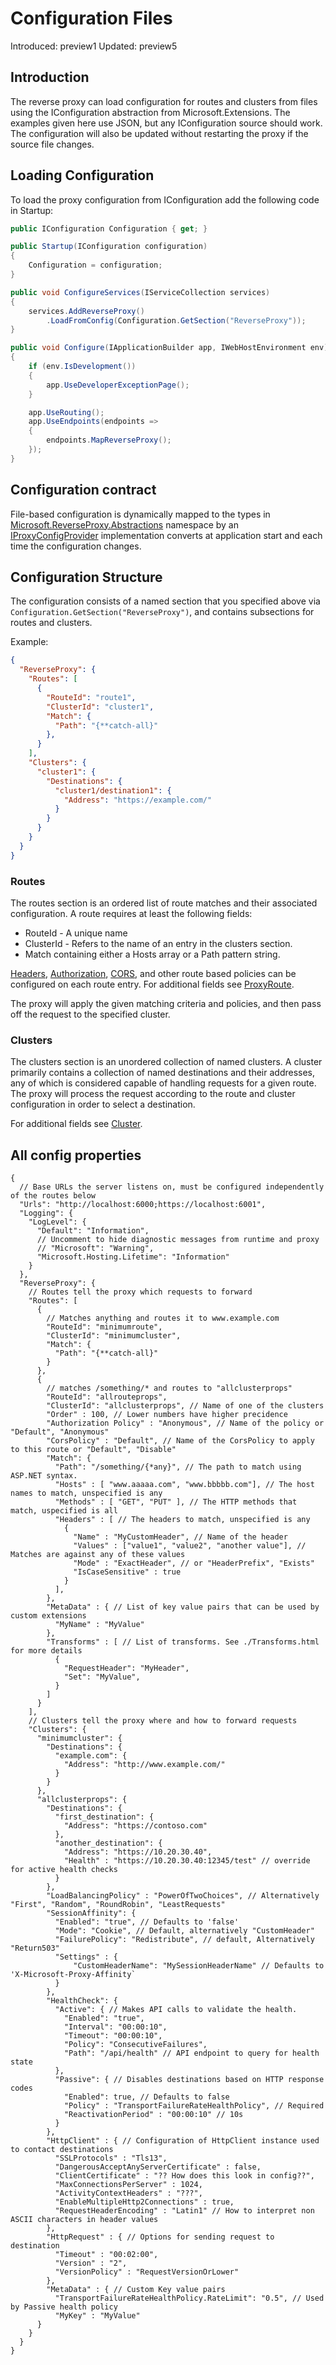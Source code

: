 # Configuration Files

Introduced: preview1
Updated: preview5

## Introduction
The reverse proxy can load configuration for routes and clusters from files using the IConfiguration abstraction from Microsoft.Extensions. The examples given here use JSON, but any IConfiguration source should work. The configuration will also be updated without restarting the proxy if the source file changes.

## Loading Configuration
To load the proxy configuration from IConfiguration add the following code in Startup:
```c#
public IConfiguration Configuration { get; }

public Startup(IConfiguration configuration)
{
    Configuration = configuration;
}

public void ConfigureServices(IServiceCollection services) 
{ 
    services.AddReverseProxy() 
        .LoadFromConfig(Configuration.GetSection("ReverseProxy")); 
}

public void Configure(IApplicationBuilder app, IWebHostEnvironment env)
{
    if (env.IsDevelopment())
    {
        app.UseDeveloperExceptionPage();
    }

    app.UseRouting();
    app.UseEndpoints(endpoints => 
    {
        endpoints.MapReverseProxy(); 
    }); 
} 
```

## Configuration contract
File-based configuration is dynamically mapped to the types in [Microsoft.ReverseProxy.Abstractions](xref:Microsoft.ReverseProxy.Abstractions) namespace by an [IProxyConfigProvider](xref:Microsoft.ReverseProxy.Service.IProxyConfigProvider) implementation converts at application start and each time the configuration changes.

## Configuration Structure
The configuration consists of a named section that you specified above via `Configuration.GetSection("ReverseProxy")`, and contains subsections for routes and clusters.

Example:
```JSON
{
  "ReverseProxy": {
    "Routes": [
      {
        "RouteId": "route1",
        "ClusterId": "cluster1",
        "Match": {
          "Path": "{**catch-all}"
        },
      }
    ],
    "Clusters": {
      "cluster1": {
        "Destinations": {
          "cluster1/destination1": {
            "Address": "https://example.com/"
          }
        }
      }
    }
  }
}
```

### Routes
The routes section is an ordered list of route matches and their associated configuration. A route requires at least the following fields:
- RouteId - A unique name
- ClusterId - Refers to the name of an entry in the clusters section.
- Match containing either a Hosts array or a Path pattern string.

[Headers](header-routing.md), [Authorization](authn-authz.md), [CORS](cors.md), and other route based policies can be configured on each route entry. For additional fields see [ProxyRoute](xref:Microsoft.ReverseProxy.Abstractions.ProxyRoute).

The proxy will apply the given matching criteria and policies, and then pass off the request to the specified cluster.

### Clusters
The clusters section is an unordered collection of named clusters. A cluster primarily contains a collection of named destinations and their addresses, any of which is considered capable of handling requests for a given route. The proxy will process the request according to the route and cluster configuration in order to select a destination.

For additional fields see [Cluster](xref:Microsoft.ReverseProxy.Abstractions.Cluster).

## All config properties
```
{
  // Base URLs the server listens on, must be configured independently of the routes below
  "Urls": "http://localhost:6000;https://localhost:6001",
  "Logging": {
    "LogLevel": {
      "Default": "Information",
      // Uncomment to hide diagnostic messages from runtime and proxy
      // "Microsoft": "Warning",
      "Microsoft.Hosting.Lifetime": "Information"
    }
  },
  "ReverseProxy": {
    // Routes tell the proxy which requests to forward
    "Routes": [ 
      {
        // Matches anything and routes it to www.example.com
        "RouteId": "minimumroute",
        "ClusterId": "minimumcluster",
        "Match": {
          "Path": "{**catch-all}"
        }
      },
      {
        // matches /something/* and routes to "allclusterprops"
        "RouteId": "allrouteprops",
        "ClusterId": "allclusterprops", // Name of one of the clusters
        "Order" : 100, // Lower numbers have higher precidence
        "Authorization Policy" : "Anonymous", // Name of the policy or "Default", "Anonymous"
        "CorsPolicy" : "Default", // Name of the CorsPolicy to apply to this route or "Default", "Disable"
        "Match": {
          "Path": "/something/{*any}", // The path to match using ASP.NET syntax. 
          "Hosts" : [ "www.aaaaa.com", "www.bbbbb.com"], // The host names to match, unspecified is any
          "Methods" : [ "GET", "PUT" ], // The HTTP methods that match, uspecified is all
          "Headers" : [ // The headers to match, unspecified is any
            {
              "Name" : "MyCustomHeader", // Name of the header
              "Values" : ["value1", "value2", "another value"], // Matches are against any of these values
              "Mode" : "ExactHeader", // or "HeaderPrefix", "Exists"
              "IsCaseSensitive" : true
            }
          ],
        },
        "MetaData" : { // List of key value pairs that can be used by custom extensions
          "MyName" : "MyValue"
        },
        "Transforms" : [ // List of transforms. See ./Transforms.html for more details
          {
            "RequestHeader": "MyHeader",
            "Set": "MyValue",
          } 
        ]
      }
    ],
    // Clusters tell the proxy where and how to forward requests
    "Clusters": {
      "minimumcluster": {
        "Destinations": {
          "example.com": {
            "Address": "http://www.example.com/"
          }
        }
      },
      "allclusterprops": {
        "Destinations": {
          "first_destination": {
            "Address": "https://contoso.com"
          },
          "another_destination": {
            "Address": "https://10.20.30.40",
            "Health" : "https://10.20.30.40:12345/test" // override for active health checks
          }
        },
        "LoadBalancingPolicy" : "PowerOfTwoChoices", // Alternatively "First", "Random", "RoundRobin", "LeastRequests"
        "SessionAffinity": {
          "Enabled": "true", // Defaults to 'false'
          "Mode": "Cookie", // Default, alternatively "CustomHeader"
          "FailurePolicy": "Redistribute", // default, Alternatively "Return503"
          "Settings" : {
              "CustomHeaderName": "MySessionHeaderName" // Defaults to 'X-Microsoft-Proxy-Affinity`
          }
        },
        "HealthCheck": {
          "Active": { // Makes API calls to validate the health. 
            "Enabled": "true",
            "Interval": "00:00:10",
            "Timeout": "00:00:10",
            "Policy": "ConsecutiveFailures",
            "Path": "/api/health" // API endpoint to query for health state
          },
          "Passive": { // Disables destinations based on HTTP response codes
            "Enabled": true, // Defaults to false
            "Policy" : "TransportFailureRateHealthPolicy", // Required
            "ReactivationPeriod" : "00:00:10" // 10s
          }
        },
        "HttpClient" : { // Configuration of HttpClient instance used to contact destinations
          "SSLProtocols" : "Tls13",
          "DangerousAcceptAnyServerCertificate" : false,
          "ClientCertificate" : "?? How does this look in config??",
          "MaxConnectionsPerServer" : 1024,
          "ActivityContextHeaders" : "???",
          "EnableMultipleHttp2Connections" : true,
          "RequestHeaderEncoding" : "Latin1" // How to interpret non ASCII characters in header values
        },
        "HttpRequest" : { // Options for sending request to destination
          "Timeout" : "00:02:00",
          "Version" : "2",
          "VersionPolicy" : "RequestVersionOrLower"
        },
        "MetaData" : { // Custom Key value pairs
          "TransportFailureRateHealthPolicy.RateLimit": "0.5", // Used by Passive health policy
          "MyKey" : "MyValue"
      }
    }
  }
}
```
